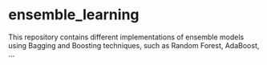 # ensemble_learning
This repository contains different implementations of ensemble models using Bagging and Boosting techniques, such as Random Forest, AdaBoost, ...
